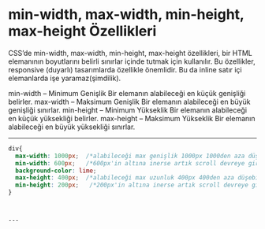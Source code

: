 # min-width, max-width, min-height, max-height Özellikleri


CSS’de min-width, max-width, min-height, max-height özellikleri, bir HTML elemanının boyutlarını
belirli sınırlar içinde tutmak için kullanılır. Bu özellikler, responsive (duyarlı) tasarımlarda 
özellikle önemlidir.
Bu da inline satır içi elemanlarda işe yaramaz(şimdilik).

min-width – Minimum Genişlik
Bir elemanın alabileceği en küçük genişliği belirler.
max-width – Maksimum Genişlik
Bir elemanın alabileceği en büyük genişliği sınırlar.
min-height – Minimum Yükseklik
Bir elemanın alabileceği en küçük yüksekliği belirler.
max-height – Maksimum Yükseklik
Bir elemanın alabileceği en büyük yüksekliği sınırlar.


---

```css
div{
  max-width: 1000px;  /*alabileceği max genişlik 1000px 1000den aza düşebilir ekran küçülünce*/
  min-width: 600px;   /*600px'in altına inerse artık scroll devreye girer*/
  background-color: lime;
  max-height: 400px;  /*alabileceği max uzunluk 400px 400den aza düşebilir ekran küçülünce*/
  min-height: 200px;   /*200px'in altına inerse artık scroll devreye girer*/
}



---



